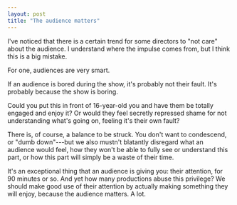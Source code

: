 ```yaml
---
layout: post
title: "The audience matters"
---
```


I've noticed that there is a certain trend for some directors to "not care" about the audience. I understand where the impulse comes from, but I think this is a big mistake.

For one, audiences are very smart.

If an audience is bored during the show, it's probably not their fault. It's probably because the show is boring.

Could you put this in front of 16-year-old you and have them be totally engaged and enjoy it? Or would they feel secretly repressed shame for not understanding what's going on, feeling it's their own fault?

There is, of course, a balance to be struck. You don't want to condescend, or "dumb down"---but we also mustn't blatantly disregard what an audience would feel, how they won't be able to fully see or understand this part, or how this part will simply be a waste of their time.

It's an exceptional thing that an audience is giving you: their attention, for 90 minutes or so. And yet how many productions abuse this privilege? We should make good use of their attention by actually making something they will enjoy, because the audience matters. A lot.